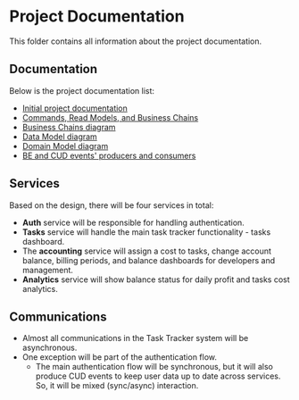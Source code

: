 # Project Documentation

This folder contains all information about the project documentation.

## Documentation

Below is the project documentation list:

* [Initial project documentation](initial/README.md)
* [Commands, Read Models, and Business Chains](business_requirements/README.md)
* [Business Chains diagram](business_requirements/business_chains_diagrams.jpeg)
* [Data Model diagram](data_model.jpeg)
* [Domain Model diagram](domain_model.jpeg)
* [BE and CUD events' producers and consumers](events/README.md)

## Services

Based on the design, there will be four services in total:

* **Auth** service will be responsible for handling authentication.
* **Tasks** service will handle the main task tracker functionality - tasks dashboard.
* The **accounting** service will assign a cost to tasks, change account balance, billing periods, and balance dashboards for developers and management.
* **Analytics** service will show balance status for daily profit and tasks cost analytics.

## Communications

* Almost all communications in the Task Tracker system will be asynchronous.
* One exception will be part of the authentication flow.
  * The main authentication flow will be synchronous, but it will also produce CUD events
  to keep user data up to date across services. So, it will be mixed (sync/async) interaction.

